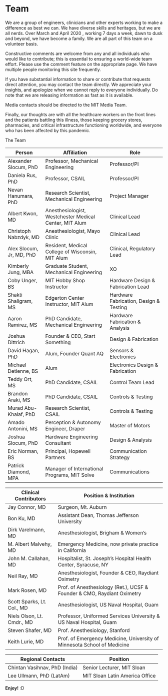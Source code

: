 # Team
We are a group of engineers, clinicians and other experts working to make a difference as best we can. We have diverse skills and heritages, but we are all nerds. Over March and April 2020 , working 7 days a week, dawn to dusk and beyond, we have become a family. We are all part of this team on a volunteer basis.

Constructive comments are welcome from any and all individuals who would like to contribute; this is essential to ensuring a world-wide team effort. Please use the comment feature on the appropriate page. We have multiple people monitoring this site frequently.

If you have substantial information to share or contribute that requests direct attention, you may contact the team directly. We appreciate your insights, and apologize when we cannot reply to everyone individually. Do note that we are releasing information as fast as it is available.

Media contacts should be directed to the MIT Media Team.

Finally, our thoughts are with all the healthcare workers on the front lines and the patients battling this illness, those keeping grocery stores, pharmacies, and critical infrastructure functioning worldwide, and everyone who has been affected by this pandemic.

The Team

| Person 	| Affiliation 	| Role 	|
|--------------------------	|--------------------------------------------------------	|----------------------------------------	|
| Alexander Slocum, PhD 	| Professor, Mechanical Engineering 	| Professor/PI 	|
| Daniela Rus, PhD 	| Professor, CSAIL 	| Professor/PI 	|
| Nevan Hanumara, PhD 	| Research Scientist, Mechanical Engineering 	| Project Manager 	|
| Albert Kwon, MD 	| Anesthesiologist, Westchester Medical Center, MIT Alum 	| Clinical Lead 	|
| Christoph Nabzdyk, MD 	| Anesthesiologist, Mayo Clinic 	| Clinical Lead 	|
| Alex Slocum, Jr, MD, PhD 	| Resident, Medical College of Wisconsin, MIT Alum 	| Clinical, Regulatory Lead 	|
| Kimberly Jung, MBA 	| Graduate Student, Mechanical Engineering 	| XO 	|
| Coby Unger, BS 	| MIT Hobby Shop Instructor 	| Hardware Design & Fabrication Lead 	|
| Shakti Shaligram, MS 	| Edgerton Center Instructor, MIT Alum 	| Hardware Fabrication, Design & Testing 	|
| Aaron Ramirez, MS 	| PhD Candidate, Mechanical Engineering 	| Hardware Fabrication & Analysis 	|
| Joshua Dittrich 	| Founder & CEO, Start Something 	| Design & Fabrication 	|
| David Hagan, PhD 	| Alum, Founder Quant AQ 	| Sensors & Electronics 	|
| Michael Detienne, BS 	| Alum 	| Electronics Design & Fabrication 	|
| Teddy Ort, MS 	| PhD Candidate, CSAIL 	| Control Team Lead 	|
| Brandon Araki, MS 	| PhD Candidate, CSAIL 	| Controls & Testing 	|
| Murad Abu-Khalaf, PhD 	| Research Scientist, CSAIL 	| Controls & Testing 	|
| Amado Antonini, MS 	| Perception & Autonomy Engineer, Draper 	| Master of Motors 	|
| Joshua Slocum, PhD 	| Hardware Engineering Consultant 	| Design & Analysis 	|
| Eric Norman, BS 	| Principal, Hopewell Partners 	| Communication Strategy 	|
| Patrick Diamond, MPA 	| Manager of International Programs, MIT Solve 	| Communications 	|


| Clinical Contributors 	| Position & Institution 	|
|----------------------------	|-------------------------------------------------------------------------	|
| Jay Connor, MD 	| Surgeon, Mt. Auburn 	|
| Bon Ku, MD 	| Assistant Dean, Thomas Jefferson University 	|
| Dirk Varelmann, MD 	| Anesthesiologist, Brigham & Women’s 	|
| M. Albert Malvehy, MD 	| Emergency Medicine, now private practice in California 	|
| John M. Callahan, MD 	| Hospitalist, St. Joseph’s Hospital Health Center, Syracuse, NY 	|
| Neil Ray, MD 	| Anesthesiologist, Founder & CEO, Raydiant Oximetry 	|
| Mark Rosen, MD 	| Prof. of Anesthesiology (Ret.), UCSF & Founder & CMO, Raydiant Oximetry 	|
| Scott Sparks, Lt. Col., MD 	| Anesthesiologist, US Naval Hospital, Guam 	|
| Niels Olson, Lt. Cmdr., MD 	| Professor, Uniformed Services University & US Naval Hospital, Guam 	|
| Steven Shafer, MD 	| Prof. Anesthesiology, Stanford 	|
| Keith Lurie, MD 	| Prof. of Emergency Medicine, University of Minnesota School of Medicine 	|


| Regional Contacts 	| Position 	|
|-------------------------------	|--------------------------------	|
| Chintan Vasihnav, PhD (India) 	| Senior Lecturer, MIT Sloan  	|
| Lee Ullmann, PhD (LatAm) 	| MIT Sloan Latin America Office 	|


**Enjoy!** :D